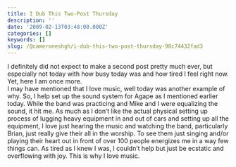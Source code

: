 ```yaml
---
title: I Dub This Two-Post Thursday
description: ''
date: '2009-02-13T03:48:00.000Z'
categories: []
keywords: []
slug: /@cameroneshgh/i-dub-this-two-post-thursday-98c74432fad3
---
```


I definitely did not expect to make a second post pretty much ever, but especially not today with how busy today was and how tired I feel right now. Yet, here I am once more.  
I may have mentioned that I love music, well today was another example of why. So, I help set up the sound system for Agape as I mentioned earlier today. While the band was practicing and Mike and I were equalizing the sound, it hit me. As much as I don’t like the actual physical setting up process of lugging heavy equipment in and out of cars and setting up all the equipment, I love just hearing the music and watching the band, particularly Brian, just really give their all in the worship. To see them just singing and/or playing their heart out in front of over 100 people energizes me in a way few things can. As tired as I knew I was, I couldn’t help but just be ecstatic and overflowing with joy. This is why I love music.